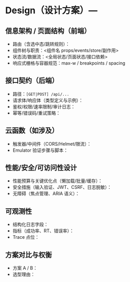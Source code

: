 # Design（设计方案）— <feature-name>

## 信息架构 / 页面结构（前端）
- 路由（含选中态/跳转规则）：
- 组件树与职责：<组件名 props/events/store/副作用>
- 状态流/数据流：<全局状态/页面状态/接口依赖>
- 响应式栅格与容器规范：max-w / breakpoints / spacing

## 接口契约（后端）
- 路径：`[GET|POST] /api/...`
- 请求体/响应体（类型定义与示例）：
- 鉴权/权限/速率限制/审计日志：
- 幂等/错误码/重试策略：

## 云函数（如涉及）
- 触发器/中间件（CORS/Helmet/限流）：
- Emulator 验证步骤与脚本：

## 性能/安全/可访问性设计
- 性能预算与关键优化点（懒加载/批量/缓存）：
- 安全措施（输入验证、JWT、CSRF、日志脱敏）：
- 无障碍（焦点管理、ARIA 语义）：

## 可观测性
- 结构化日志字段：
- 指标（成功率、RT、错误率）：
- Trace 点位：

## 方案对比与权衡
- 方案 A / B：
- 选型理由：
